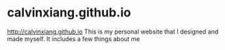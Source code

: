 # calvinxiang.github.io
http://calvinxiang.github.io
This is my personal website that I designed and made myself. It includes a few things about me
